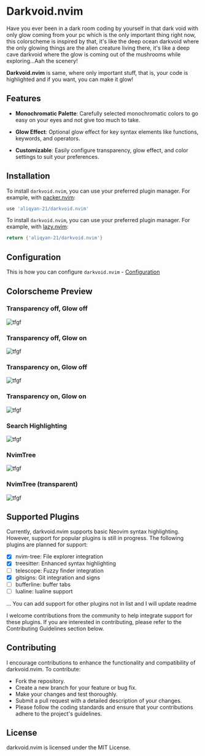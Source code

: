 # Darkvoid.nvim

Have you ever been in a dark room coding by yourself in that dark void with only glow coming from your pc which is the 
only important thing right now, this colorscheme is inspired by that, it's like the deep ocean darkvoid where the only glowing things 
are the alien creature living there, it's like a deep cave darkvoid where the glow is coming 
out of the mushrooms while exploring...Aah the scenery!

**Darkvoid.nvim** is same, where only important stuff, that is, your code is highlighted and if you want, you can make it glow!

## Features

- **Monochromatic Palette**: Carefully selected monochromatic colors to go easy on your eyes and not give too much to take.

- **Glow Effect**: Optional glow effect for key syntax elements like functions, keywords, and operators.

- **Customizable**: Easily configure transparency, glow effect, and color settings to suit your preferences.

## Installation

To install `darkvoid.nvim`, you can use your preferred plugin manager. For example, with [packer.nvim](https://github.com/wbthomason/packer.nvim):

```lua
use 'aliqyan-21/darkvoid.nvim'
```


To install `darkvoid.nvim`, you can use your preferred plugin manager. For example, with [lazy.nvim](https://github.com/folke/lazy.nvim):

```lua
return {'aliqyan-21/darkvoid.nvim'}
```

## Configuration
This is how you can configure `darkvoid.nvim` - [Configuration]() 

## Colorscheme Preview

### Transparency off, Glow off 
![tfgf](preview/tfgf.png) 

### Transparency off, Glow on 
![tfgf](preview/tfgt.png) 

### Transparency on, Glow off 
![tfgf](preview/ttgf.png) 

### Transparency on, Glow on 
![tfgf](preview/ttgt.png) 

### Search Highlighting
![tfgf](preview/search_highlighting.png) 

### NvimTree
![tfgf](preview/nvimtree(tf).png) 

### NvimTree (transparent)
![tfgf](preview/nvimtree(tt).png) 

## Supported Plugins
Currently, darkvoid.nvim supports basic Neovim syntax highlighting. However, support for popular plugins is still in progress. The following plugins are planned for support:

- [x] nvim-tree: File explorer integration
- [x] treesitter: Enhanced syntax highlighting
- [ ] telescope: Fuzzy finder integration
- [x] gitsigns: Git integration and signs
- [ ] bufferline: buffer tabs
- [ ] lualine: lualine support

... You can add support for other plugins not in list and I will update readme

I welcome contributions from the community to help integrate support for these plugins. If you are interested in contributing, please refer to the Contributing Guidelines section below.

## Contributing

I encourage contributions to enhance the functionality and compatibility of darkvoid.nvim. To contribute:

- Fork the repository.
- Create a new branch for your feature or bug fix.
- Make your changes and test thoroughly.
- Submit a pull request with a detailed description of your changes.
- Please follow the coding standards and ensure that your contributions adhere to the project's guidelines.

## License

darkvoid.nvim is licensed under the MIT License.
